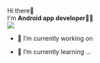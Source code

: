 Hi there👋</br> I'm <b>Android app developer</b>👨‍💻<br>
<a href="https://www.tistory.com/" target="_blank"><img src="https://img.shields.io/badge/000000?style=flat-square&logo=Tistory&logoColor=ffffff"/></a>

- 🔭 I’m currently working on
  
  
- 🌱 I’m currently learning ...


<!-- <h2 align="left"> 🌏 Contect </h2> 


![Anurag's GitHub stats](https://github-readme-stats.vercel.app/api?username=DeokWooAhn&&show_icons=true&theme=radical)


<!--
**DeokWooAhn/DeokWooAhn** is a ✨ _special_ ✨ repository because its `README.md` (this file) appears on your GitHub profile.

Here are some ideas to get you started:


- 👯 I’m looking to collaborate on ...
- 🤔 I’m looking for help with ...
- 💬 Ask me about ...
- 📫 How to reach me: ...
- 😄 Pronouns: ...
- ⚡ Fun fact: ...
-->
